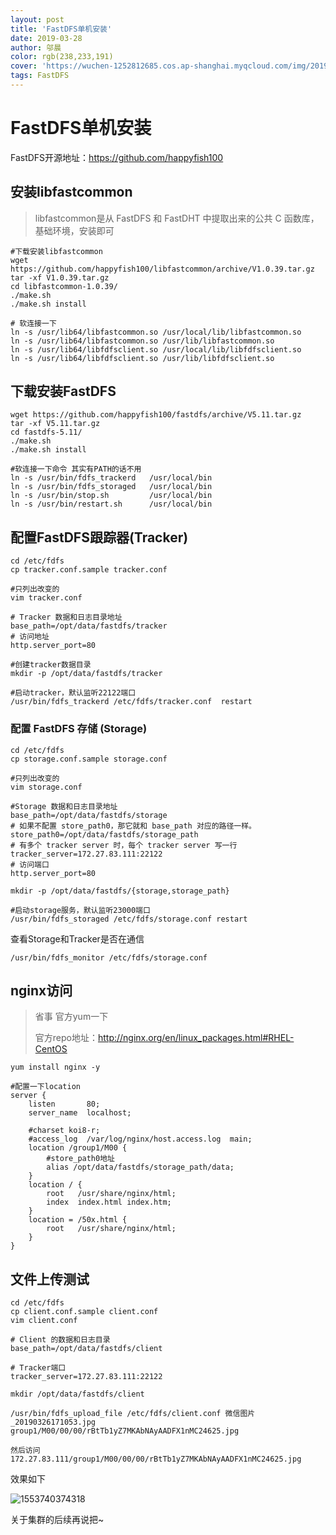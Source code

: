```yaml
---
layout: post
title: 'FastDFS单机安装'
date: 2019-03-28
author: 邬晨
color: rgb(238,233,191)
cover: 'https://wuchen-1252812685.cos.ap-shanghai.myqcloud.com/img/2019-03-28/th.jpg'
tags: FastDFS
---
```




# FastDFS单机安装

FastDFS开源地址：<https://github.com/happyfish100>

## 安装libfastcommon

> libfastcommon是从 FastDFS 和 FastDHT 中提取出来的公共 C 函数库，基础环境，安装即可 

```shell
#下载安装libfastcommon
wget https://github.com/happyfish100/libfastcommon/archive/V1.0.39.tar.gz
tar -xf V1.0.39.tar.gz
cd libfastcommon-1.0.39/
./make.sh
./make.sh install

# 软连接一下
ln -s /usr/lib64/libfastcommon.so /usr/local/lib/libfastcommon.so
ln -s /usr/lib64/libfastcommon.so /usr/lib/libfastcommon.so
ln -s /usr/lib64/libfdfsclient.so /usr/local/lib/libfdfsclient.so
ln -s /usr/lib64/libfdfsclient.so /usr/lib/libfdfsclient.so 
```

## 下载安装FastDFS

```shell
wget https://github.com/happyfish100/fastdfs/archive/V5.11.tar.gz
tar -xf V5.11.tar.gz
cd fastdfs-5.11/
./make.sh
./make.sh install

#软连接一下命令 其实有PATH的话不用
ln -s /usr/bin/fdfs_trackerd   /usr/local/bin
ln -s /usr/bin/fdfs_storaged   /usr/local/bin
ln -s /usr/bin/stop.sh         /usr/local/bin
ln -s /usr/bin/restart.sh      /usr/local/bin
```

## 配置FastDFS跟踪器(Tracker)

```shell
cd /etc/fdfs
cp tracker.conf.sample tracker.conf

#只列出改变的
vim tracker.conf

# Tracker 数据和日志目录地址
base_path=/opt/data/fastdfs/tracker
# 访问地址
http.server_port=80

#创建tracker数据目录
mkdir -p /opt/data/fastdfs/tracker

#启动tracker，默认监听22122端口
/usr/bin/fdfs_trackerd /etc/fdfs/tracker.conf  restart
```

### 配置 FastDFS 存储 (Storage)

```shell
cd /etc/fdfs
cp storage.conf.sample storage.conf

#只列出改变的
vim storage.conf

#Storage 数据和日志目录地址
base_path=/opt/data/fastdfs/storage
# 如果不配置 store_path0，那它就和 base_path 对应的路径一样。
store_path0=/opt/data/fastdfs/storage_path
# 有多个 tracker server 时，每个 tracker server 写一行
tracker_server=172.27.83.111:22122
# 访问端口
http.server_port=80

mkdir -p /opt/data/fastdfs/{storage,storage_path}

#启动storage服务，默认监听23000端口
/usr/bin/fdfs_storaged /etc/fdfs/storage.conf restart
```



查看Storage和Tracker是否在通信

```shell
/usr/bin/fdfs_monitor /etc/fdfs/storage.conf
```

## nginx访问

> 省事 官方yum一下
>
> 官方repo地址：<http://nginx.org/en/linux_packages.html#RHEL-CentOS>

```shell
yum install nginx -y

#配置一下location
server {
	listen       80;
	server_name  localhost;

	#charset koi8-r;
	#access_log  /var/log/nginx/host.access.log  main;
	location /group1/M00 {
	    #store_path0地址
		alias /opt/data/fastdfs/storage_path/data;
	}
	location / {
		root   /usr/share/nginx/html;
		index  index.html index.htm;
	}
	location = /50x.html {
		root   /usr/share/nginx/html;
	}
}

```



## 文件上传测试

```shell
cd /etc/fdfs
cp client.conf.sample client.conf
vim client.conf

# Client 的数据和日志目录
base_path=/opt/data/fastdfs/client

# Tracker端口
tracker_server=172.27.83.111:22122

mkdir /opt/data/fastdfs/client

/usr/bin/fdfs_upload_file /etc/fdfs/client.conf 微信图片_20190326171053.jpg
group1/M00/00/00/rBtTb1yZ7MKAbNAyAADFX1nMC24625.jpg

然后访问172.27.83.111/group1/M00/00/00/rBtTb1yZ7MKAbNAyAADFX1nMC24625.jpg
```

效果如下

![1553740374318](https://wuchen-1252812685.cos.ap-shanghai.myqcloud.com/img/2019-03-28/1553740374318.png)



关于集群的后续再说把~